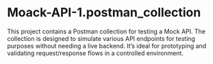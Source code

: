 # Moack-API-1.postman_collection
This project contains a Postman collection for testing a Mock API. The collection is designed to simulate various API endpoints for testing purposes without needing a live backend. It’s ideal for prototyping and validating request/response flows in a controlled environment.
